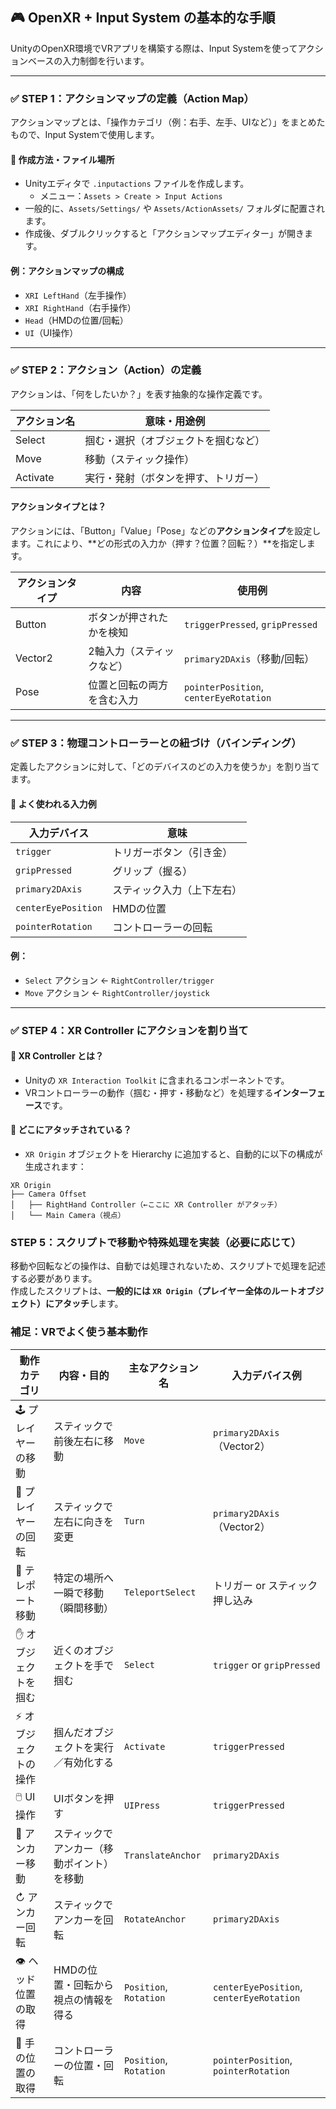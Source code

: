 ## 🎮 OpenXR + Input System の基本的な手順

UnityのOpenXR環境でVRアプリを構築する際は、Input Systemを使ってアクションベースの入力制御を行います。  

---

### ✅ STEP 1：アクションマップの定義（Action Map）

アクションマップとは、「操作カテゴリ（例：右手、左手、UIなど）」をまとめたもので、Input Systemで使用します。

#### 🔧 作成方法・ファイル場所

- Unityエディタで `.inputactions` ファイルを作成します。
  - メニュー：`Assets > Create > Input Actions`
- 一般的に、`Assets/Settings/` や `Assets/ActionAssets/` フォルダに配置されます。
- 作成後、ダブルクリックすると「アクションマップエディター」が開きます。

#### 例：アクションマップの構成

- `XRI LeftHand`（左手操作）
- `XRI RightHand`（右手操作）
- `Head`（HMDの位置/回転）
- `UI`（UI操作）

---

### ✅ STEP 2：アクション（Action）の定義

アクションは、「何をしたいか？」を表す抽象的な操作定義です。

| アクション名 | 意味・用途例                        |
|--------------|-------------------------------------|
| Select       | 掴む・選択（オブジェクトを掴むなど）|
| Move         | 移動（スティック操作）             |
| Activate     | 実行・発射（ボタンを押す、トリガー）|

#### アクションタイプとは？

アクションには、「Button」「Value」「Pose」などの**アクションタイプ**を設定します。これにより、**どの形式の入力か（押す？位置？回転？）**を指定します。

| アクションタイプ | 内容                             | 使用例                             |
|------------------|----------------------------------|------------------------------------|
| Button           | ボタンが押されたかを検知         | `triggerPressed`, `gripPressed`   |
| Vector2          | 2軸入力（スティックなど）         | `primary2DAxis`（移動/回転）       |
| Pose             | 位置と回転の両方を含む入力        | `pointerPosition`, `centerEyeRotation` |

---

### ✅ STEP 3：物理コントローラーとの紐づけ（バインディング）

定義したアクションに対して、「どのデバイスのどの入力を使うか」を割り当てます。

#### 📍 よく使われる入力例

| 入力デバイス         | 意味                                 |
|----------------------|--------------------------------------|
| `trigger`            | トリガーボタン（引き金）              |
| `gripPressed`        | グリップ（握る）                      |
| `primary2DAxis`      | スティック入力（上下左右）            |
| `centerEyePosition`  | HMDの位置                             |
| `pointerRotation`    | コントローラーの回転                  |

#### 例：

- `Select` アクション ← `RightController/trigger`
- `Move` アクション ← `RightController/joystick`

---

### ✅ STEP 4：XR Controller にアクションを割り当て

#### 🔧 XR Controller とは？

- Unityの `XR Interaction Toolkit` に含まれるコンポーネントです。
- VRコントローラーの動作（掴む・押す・移動など）を処理する**インターフェース**です。

#### 📍 どこにアタッチされている？

- `XR Origin` オブジェクトを Hierarchy に追加すると、自動的に以下の構成が生成されます：

```plaintext
XR Origin
├── Camera Offset
│   ├── RightHand Controller（←ここに XR Controller がアタッチ）
│   └── Main Camera（視点）
```
### STEP 5：スクリプトで移動や特殊処理を実装（必要に応じて）

移動や回転などの操作は、自動では処理されないため、スクリプトで処理を記述する必要があります。  
作成したスクリプトは、**一般的には `XR Origin`（プレイヤー全体のルートオブジェクト）にアタッチ**します。

### 補足：VRでよく使う基本動作

| 動作カテゴリ        | 内容・目的                              | 主なアクション名    | 入力デバイス例                      |
|---------------------|-------------------------------------------|----------------------|-------------------------------------|
| 🕹️ プレイヤーの移動    | スティックで前後左右に移動                 | `Move`               | `primary2DAxis`（Vector2）         |
| 🔄 プレイヤーの回転    | スティックで左右に向きを変更               | `Turn`               | `primary2DAxis`（Vector2）         |
| 📍 テレポート移動     | 特定の場所へ一瞬で移動（瞬間移動）         | `TeleportSelect`     | トリガー or スティック押し込み     |
| ✋ オブジェクトを掴む  | 近くのオブジェクトを手で掴む               | `Select`             | `trigger` or `gripPressed`         |
| ⚡ オブジェクトの操作  | 掴んだオブジェクトを実行／有効化する       | `Activate`           | `triggerPressed`                   |
| 🖱️ UI操作             | UIボタンを押す                            | `UIPress`            | `triggerPressed`                   |
| 🎯 アンカー移動       | スティックでアンカー（移動ポイント）を移動 | `TranslateAnchor`    | `primary2DAxis`                    |
| ↻ アンカー回転       | スティックでアンカーを回転                | `RotateAnchor`       | `primary2DAxis`                    |
| 👁️ ヘッド位置の取得   | HMDの位置・回転から視点の情報を得る        | `Position`, `Rotation` | `centerEyePosition`, `centerEyeRotation` |
| 🧭 手の位置の取得     | コントローラーの位置・回転                 | `Position`, `Rotation` | `pointerPosition`, `pointerRotation` |
